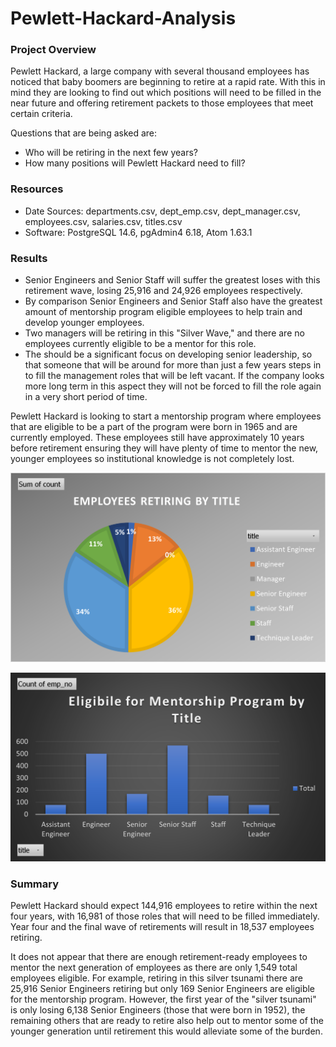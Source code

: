 # Pewlett-Hackard-Analysis

### Project Overview

Pewlett Hackard, a large company with several thousand employees has noticed that baby boomers are beginning to retire at a rapid rate. With this in mind they are looking to find out which positions will need to be filled in the near future and offering retirement packets to those employees that meet certain criteria.

Questions that are being asked are:
- Who will be retiring in the next few years?
- How many positions will Pewlett Hackard need to fill?

### Resources
- Date Sources: departments.csv, dept_emp.csv, dept_manager.csv, employees.csv, salaries.csv, titles.csv
- Software: PostgreSQL 14.6, pgAdmin4 6.18, Atom 1.63.1

### Results
- Senior Engineers and Senior Staff will suffer the greatest loses with this retirement wave, losing 25,916 and 24,926 employees respectively.
- By comparison Senior Engineers and Senior Staff also have the greatest amount of mentorship program eligible employees to help train and develop younger employees.
- Two managers will be retiring in this "Silver Wave," and there are no employees currently eligible to be a mentor for this role.
- The should be a significant focus on developing senior leadership, so that someone that will be around for more than just a few years steps in to fill the management roles that will be left vacant. If the company looks more long term in this aspect they will not be forced to fill the role again in a very short period of time.

Pewlett Hackard is looking to start a mentorship program where employees that are eligible to be a part of the program were born in 1965 and are currently employed. These employees still have approximately 10 years  before retirement ensuring they will have plenty of time to mentor the new, younger employees so institutional knowledge is not completely lost.

![Retiring Titles](Percent_employees_retiring_by_title.png)


![Mentorship Eligibilty](mentorship_eligibility.png)


### Summary
Pewlett Hackard should expect 144,916 employees to retire within the next four years, with 16,981 of those roles that will need to be filled immediately. Year four and the final wave of retirements will result in 18,537 employees retiring.

It does not appear that there are enough retirement-ready employees to mentor the next generation of employees as there are only 1,549 total employees eligible. For example, retiring in this silver tsunami there are 25,916 Senior Engineers retiring but only 169 Senior Engineers are eligible for the mentorship program. However, the first year of the "silver tsunami" is only losing 6,138 Senior Engineers (those that were born in 1952), the remaining others that are ready to retire also help out to mentor some of the younger generation until retirement this would alleviate some of the burden.
